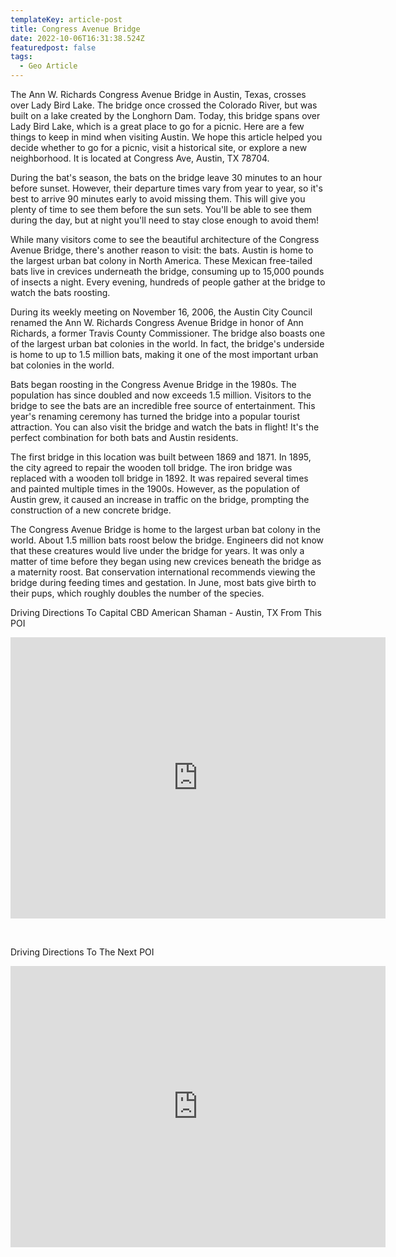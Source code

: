 ```yaml
---
templateKey: article-post
title: Congress Avenue Bridge
date: 2022-10-06T16:31:38.524Z
featuredpost: false
tags:
  - Geo Article
---
```

<!--StartFragment-->

The Ann W. Richards Congress Avenue Bridge in Austin, Texas, crosses over Lady Bird Lake. The bridge once crossed the Colorado River, but was built on a lake created by the Longhorn Dam. Today, this bridge spans over Lady Bird Lake, which is a great place to go for a picnic. Here are a few things to keep in mind when visiting Austin. We hope this article helped you decide whether to go for a picnic, visit a historical site, or explore a new neighborhood. It is located at Congress Ave, Austin, TX 78704.

During the bat's season, the bats on the bridge leave 30 minutes to an hour before sunset. However, their departure times vary from year to year, so it's best to arrive 90 minutes early to avoid missing them. This will give you plenty of time to see them before the sun sets. You'll be able to see them during the day, but at night you'll need to stay close enough to avoid them!

While many visitors come to see the beautiful architecture of the Congress Avenue Bridge, there's another reason to visit: the bats. Austin is home to the largest urban bat colony in North America. These Mexican free-tailed bats live in crevices underneath the bridge, consuming up to 15,000 pounds of insects a night. Every evening, hundreds of people gather at the bridge to watch the bats roosting.

During its weekly meeting on November 16, 2006, the Austin City Council renamed the Ann W. Richards Congress Avenue Bridge in honor of Ann Richards, a former Travis County Commissioner. The bridge also boasts one of the largest urban bat colonies in the world. In fact, the bridge's underside is home to up to 1.5 million bats, making it one of the most important urban bat colonies in the world.

Bats began roosting in the Congress Avenue Bridge in the 1980s. The population has since doubled and now exceeds 1.5 million. Visitors to the bridge to see the bats are an incredible free source of entertainment. This year's renaming ceremony has turned the bridge into a popular tourist attraction. You can also visit the bridge and watch the bats in flight! It's the perfect combination for both bats and Austin residents.

The first bridge in this location was built between 1869 and 1871. In 1895, the city agreed to repair the wooden toll bridge. The iron bridge was replaced with a wooden toll bridge in 1892. It was repaired several times and painted multiple times in the 1900s. However, as the population of Austin grew, it caused an increase in traffic on the bridge, prompting the construction of a new concrete bridge.

The Congress Avenue Bridge is home to the largest urban bat colony in the world. About 1.5 million bats roost below the bridge. Engineers did not know that these creatures would live under the bridge for years. It was only a matter of time before they began using new crevices beneath the bridge as a maternity roost. Bat conservation international recommends viewing the bridge during feeding times and gestation. In June, most bats give birth to their pups, which roughly doubles the number of the species.



Driving Directions To Capital CBD American Shaman - Austin, TX From This POI



<iframe src="https://www.google.com/maps/embed?pb=!1m28!1m12!1m3!1d110213.70900539232!2d-97.80387996125543!3d30.317442836855875!2m3!1f0!2f0!3f0!3m2!1i1024!2i768!4f13.1!4m13!3e6!4m5!1s0x8644b5064fff0741%3A0xc70811548b9aecff!2sCongress%20Avenue%20Bridge%2C%20Congress%20Ave%2C%20Austin%2C%20TX%2078704%2C%20United%20States!3m2!1d30.2610492!2d-97.745369!4m5!1s0x8644cb31a4fe226f%3A0x34275657f2964730!2sCapital%20CBD%20American%20Shaman%2C%208315%20Burnet%20Rd%20Ste.%20C%2C%20Austin%2C%20TX%2078757%2C%20United%20States!3m2!1d30.3639017!2d-97.7283884!5e0!3m2!1sen!2sph!4v1652347994182!5m2!1sen!2sph" width="600" height="450" style="border:0;" allowfullscreen="" loading="lazy" referrerpolicy="no-referrer-when-downgrade"></iframe>

 

Driving Directions To The Next POI

<iframe src="https://www.google.com/maps/embed?pb=!1m28!1m12!1m3!1d55121.613640140095!2d-97.77593298789638!3d30.29119040298849!2m3!1f0!2f0!3f0!3m2!1i1024!2i768!4f13.1!4m13!3e6!4m5!1s0x8644b5064fff0741%3A0xc70811548b9aecff!2sCongress%20Avenue%20Bridge%2C%20Congress%20Ave%2C%20Austin%2C%20TX%2078704%2C%20United%20States!3m2!1d30.2610492!2d-97.745369!4m5!1s0x8644ca7169fcb7db%3A0x6b6491ea7e03f350!2sElisabet%20Ney%20Museum%2C%20304%20E%2044th%20St%2C%20Austin%2C%20TX%2078751%2C%20United%20States!3m2!1d30.3065967!2d-97.72619259999999!5e0!3m2!1sen!2sph!4v1652352533746!5m2!1sen!2sph" width="600" height="450" style="border:0;" allowfullscreen="" loading="lazy" referrerpolicy="no-referrer-when-downgrade"></iframe>



<!--EndFragment-->